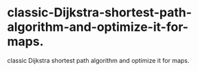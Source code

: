 # classic-Dijkstra-shortest-path-algorithm-and-optimize-it-for-maps.
classic Dijkstra shortest path algorithm and optimize it for maps.
